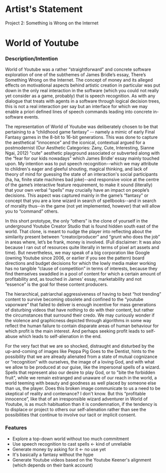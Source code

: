 # Artist's Statement

Project 2: Something is Wrong on the Internet

# World of Youtube

### Description/Intention

World of Youtube was a rather “straightforward” and concrete software exploration of one of the subthemes of James Bridle’s essay, There’s Something Wrong on the Internet. The concept of money and its alleged effects on motivational aspects behind artistic creation in particular was put down in the only real interaction in the software (which you could not really yet consider as a game, probably) that is speech recognition. As with any dialogue that treats with agents in a software through logical decision trees, this is not a real interaction per say but an interface for which we may enable a priori defined lines of speech commands leading into concrete in-software events.

The representation of World of Youtube was deliberately chosen to be that pertaining to a “childhood game fantasy” -- namely a mimic of early Final Fantasy games in the 8-bit to 16-bit generations. This was done to capture the aesthetical “innocence” and the iconical, contextual argued for a postmodernist (Our Aesthetic Categories: Zany, Cute, Interesting, Sianne Ngai, 2012) "cute" aesthetic playground associated or subverted along with the “fear for our kids nowadays” which James Bridle’ essay mainly touched upon. My intention was to put speech recognition--which we may attribute to children's eager and gleeful shouting, magical thinking, and lack of theory of mind for guessing the state of an interaction's social participants (ha, ha, finite state machines bad joke)--and responsive voice at the centre of the game’s interactive feature requirement, to make it sound (literally) that your own verbal “spells” may crucially have an impact on people’s decisions. This aspect was captured mainly in the game’s “fantasy” or concept that you are a lone wizard in search of spellbooks--and in search of morality thus--in the game (not yet implemented, however) that will allow you to “command” others. 

In this short prototype, the only “others” is the clone of yourself in the underground Youtube Creator Studio that is found hidden south east of the world. That clone, is meant to nudge the player into reflecting about the similarity present between “creator/producer” and “grunt who does the job” in areas where, let’s be frank, money is involved. (Full disclaimer: It was also because I ran out of resources quite literally in terms of pixel art assets and time). But nevertheless, we may speak of a big corporation like Google (owning Youtube since 2006, or earlier if you see the pattern) board directions and budget decisions for which the lowly media maker working has no tangible “clause of competition” in terms of interests, because they find themselves swaddled in a pool of content for which a certain amount of profitability and, as touched in James’ essay, marketability and not “essence” is the goal for these content producers. 

The hierarchical, patriarchal aggressiveness of having to best “hot trending” content to survive becoming obsolete and confined to the “youtube vaporware” that failed to deliver is enough incentive for mass generations of disturbing videos that have nothing to do with their content, but rather the circumstances that surround their credo. We may curiously wonder if the violence and graphicness depicted through algorithms in some way reflect the human failure to contain disparate areas of human behaviour for which profit is the main interest. And perhaps seeking profit leads to self-abuse which leads to self-alienation in the end. 

For the very fact that we are so shocked, distraught and disturbed by the up-and-coming of images like Peppa Pig Goes to the Dentist, hints to the possibility that we are already alienated from a state of mutual cognizance or “recognition” with ourselves, the image of a loving God, and with what we allow to be produced at our guise, like the impersonal spells of a wizard. Spells that represent also our desire to play God, or to "bite the forbidden fruit", while we remain estranged and unaware of our reach in the world, a world teeming with beauty and goodness as well placed by someone else than us, the player. Does this broken image communicate to us a need to be skeptical of reality and contenance? I don't know. But this “profitable innocence”, like that of an irresponsible wizard adventurer in World of Youtube, is as much habituation than it is condemnation, if the tendency is to displace or project to others our self-alienation rather than see the possibilities that continue to involve our tacit or implicit consent.

### Features
- Explore a top-down world without too much commitment
- Use speech recognition to cast spells <- kind of unreliable
- Generate money by asking for it <- no use yet
- It's basically a fantasy without the hype
- Generate Youtube videos based on the Youtube Keener's alignment (which depends on their bank account)
